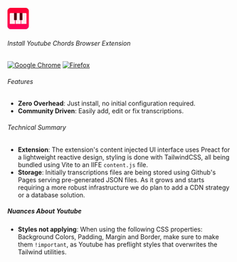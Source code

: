
![second half of a piano with red background](./public/icons/48x.png)

###### Install Youtube Chords Browser Extension

[![Google Chrome](https://img.shields.io/badge/For%20Chromium%20Browsers-4285F4?style=for-the-badge&logo=GoogleChrome&logoColor=white)](https://chromewebstore.google.com/)
[![Firefox](https://img.shields.io/badge/For%20Firefox-FF7139?style=for-the-badge&logo=Firefox-Browser&logoColor=white)](https://addons.mozilla.org/en-US/firefox/)

###### Features
- **Zero Overhead**: Just install, no initial configuration required.
- **Community Driven**: Easily add, edit or fix transcriptions.

###### Technical Summary

- **Extension**: The extension's content injected UI interface uses Preact for a lightweight reactive design, styling is done with TailwindCSS, all being bundled using Vite to an IIFE `content.js` file.
- **Storage**: Initially transcriptions files are being stored using Github's Pages serving pre-generated JSON files. As it grows and starts requiring a more robust infrastructure we do plan to add a CDN strategy or a database solution.

##### Nuances About Youtube
- **Styles not applying**: When using the following CSS properties: Background Colors, Padding, Margin and Border, make sure to make them `!important`, as Youtube has preflight styles that overwrites the Tailwind utilities.